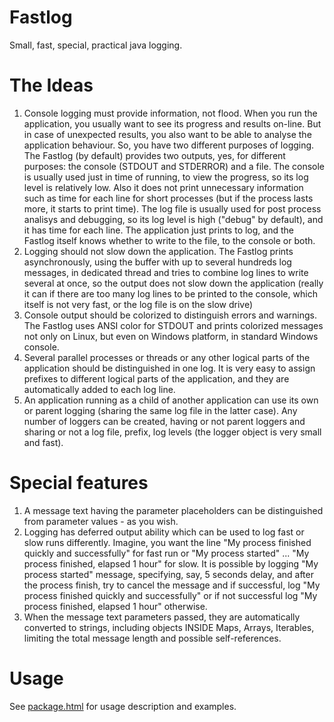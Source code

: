 # Fastlog
Small, fast, special, practical java logging.
# The Ideas
1. Console logging must provide information, not flood.
When you run the application, you usually want to see its progress and results on-line. But in case of unexpected results, you also want to be able to analyse the application behaviour. So, you have two different purposes of logging.
The Fastlog (by default) provides two outputs, yes, for different purposes: the console (STDOUT and STDERROR) and a file. The console is usually used just in time of running, to view the progress, so its log level is relatively low. Also it does not print unnecessary information such as time for each line for short processes (but if the process lasts more, it starts to print time). The log file is usually used for post process analisys and debugging, so its log level is high ("debug" by default), and it has time for each line.
The application just prints to log, and the Fastlog itself knows whether to write to the file, to the console or both.
2. Logging should not slow down the application.
The Fastlog prints asynchronously, using the buffer with up to several hundreds log messages, in dedicated thread and tries to combine log lines to write several at once, so the output does not slow down the application (really it can if there are too many log lines to be printed to the console, which itself is not very fast, or the log file is on the slow drive)
3. Console output should be colorized to distinguish errors and warnings.
The Fastlog uses ANSI color for STDOUT and prints colorized messages not only on Linux, but even on Windows platform, in standard Windows console.
4. Several parallel processes or threads or any other logical parts of the application should be distinguished in one log.
It is very easy to assign prefixes to different logical parts of the application, and they are automatically added to each log line.
5. An application running as a child of another application can use its own or parent logging (sharing the same log file in the latter case).
Any number of loggers can be created, having or not parent loggers and sharing or not a log file, prefix, log levels (the logger object is very small and fast).

# Special features
1. A message text having the parameter placeholders can be distinguished from parameter values - as you wish.
2. Logging has deferred output ability which can be used to log fast or slow runs differently. Imagine, you want the line "My process finished quickly and successfully" for fast run or "My process started" ... "My process finished, elapsed 1 hour" for slow. It is possible by logging "My process started" message, specifying, say, 5 seconds delay, and after the process finish, try to cancel the message and if successful, log "My process finished quickly and successfully" or if not successful log "My process finished, elapsed 1 hour" otherwise.
3. When the message text parameters passed, they are automatically converted to strings, including objects INSIDE Maps, Arrays, Iterables, limiting the total message length and possible self-references.

# Usage
See [package.html](https://rawgit.com/minii-dev/fastlog/master/src/org/mpru/log/package.html) for usage description and examples.
